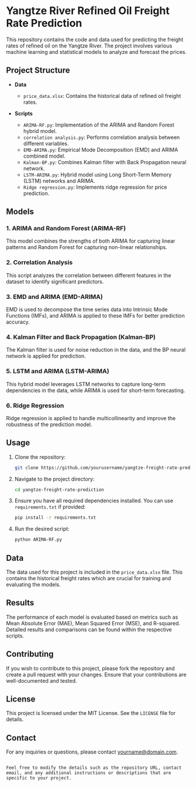 # Yangtze River Refined Oil Freight Rate Prediction

This repository contains the code and data used for predicting the freight rates of refined oil on the Yangtze River. The project involves various machine learning and statistical models to analyze and forecast the prices.

## Project Structure

- **Data**
  - `price_data.xlsx`: Contains the historical data of refined oil freight rates.

- **Scripts**
  - `ARIMA-RF.py`: Implementation of the ARIMA and Random Forest hybrid model.
  - `correlation analysis.py`: Performs correlation analysis between different variables.
  - `EMD-ARIMA.py`: Empirical Mode Decomposition (EMD) and ARIMA combined model.
  - `Kalman-BP.py`: Combines Kalman filter with Back Propagation neural network.
  - `LSTM-ARIMA.py`: Hybrid model using Long Short-Term Memory (LSTM) networks and ARIMA.
  - `Ridge regression.py`: Implements ridge regression for price prediction.

## Models

### 1. ARIMA and Random Forest (ARIMA-RF)
This model combines the strengths of both ARIMA for capturing linear patterns and Random Forest for capturing non-linear relationships.

### 2. Correlation Analysis
This script analyzes the correlation between different features in the dataset to identify significant predictors.

### 3. EMD and ARIMA (EMD-ARIMA)
EMD is used to decompose the time series data into Intrinsic Mode Functions (IMFs), and ARIMA is applied to these IMFs for better prediction accuracy.

### 4. Kalman Filter and Back Propagation (Kalman-BP)
The Kalman filter is used for noise reduction in the data, and the BP neural network is applied for prediction.

### 5. LSTM and ARIMA (LSTM-ARIMA)
This hybrid model leverages LSTM networks to capture long-term dependencies in the data, while ARIMA is used for short-term forecasting.

### 6. Ridge Regression
Ridge regression is applied to handle multicollinearity and improve the robustness of the prediction model.

## Usage

1. Clone the repository:
   ```bash
   git clone https://github.com/yourusername/yangtze-freight-rate-prediction.git
   ```
2. Navigate to the project directory:
   ```bash
   cd yangtze-freight-rate-prediction
   ```
3. Ensure you have all required dependencies installed. You can use `requirements.txt` if provided:
   ```bash
   pip install -r requirements.txt
   ```
4. Run the desired script:
   ```bash
   python ARIMA-RF.py
   ```

## Data

The data used for this project is included in the `price_data.xlsx` file. This contains the historical freight rates which are crucial for training and evaluating the models.

## Results

The performance of each model is evaluated based on metrics such as Mean Absolute Error (MAE), Mean Squared Error (MSE), and R-squared. Detailed results and comparisons can be found within the respective scripts.

## Contributing

If you wish to contribute to this project, please fork the repository and create a pull request with your changes. Ensure that your contributions are well-documented and tested.

## License

This project is licensed under the MIT License. See the `LICENSE` file for details.

## Contact

For any inquiries or questions, please contact [yourname@domain.com](mailto:1352135543@qq.com).

```

Feel free to modify the details such as the repository URL, contact email, and any additional instructions or descriptions that are specific to your project.
